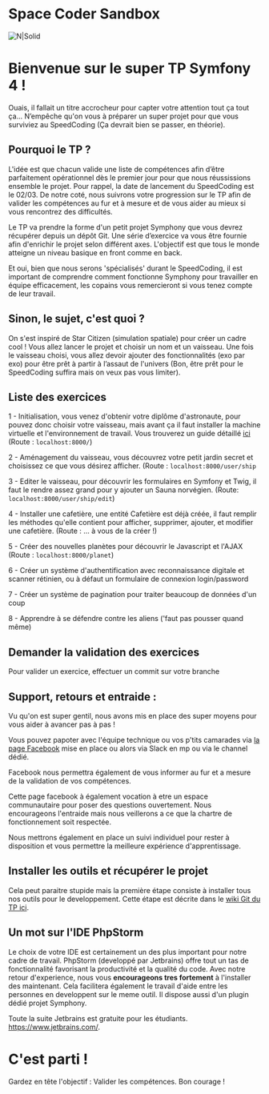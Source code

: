 # Space Coder Sandbox

![N|Solid](https://cdn.vox-cdn.com/uploads/chorus_image/image/57339537/Concept_citcon2015_5.0.jpg)

# Bienvenue sur le super TP Symfony 4 !  

Ouais, il fallait un titre accrocheur pour capter votre attention tout ça tout ça... N’empêche qu'on vous à préparer un super projet pour que vous surviviez au SpeedCoding (Ça devrait bien se passer, en théorie). 
 
## Pourquoi le TP ?

L'idée est que chacun valide une liste de compétences afin d’être parfaitement opérationnel dès le premier jour pour que nous réussissions ensemble le projet. Pour rappel, la date de lancement du SpeedCoding est le 02/03. De notre coté, nous suivrons votre progression sur le TP afin de valider les compétences au fur et à mesure et de vous aider au mieux si vous rencontrez des difficultés.  

Le TP va prendre la forme d'un petit projet Symphony que vous devrez récupérer depuis un dépôt Git. Une série d’exercice va vous être fournie afin d'enrichir le projet selon différent axes. L'objectif est que tous le monde atteigne un niveau basique en front comme en back. 

Et oui, bien que nous serons 'spécialisés' durant le SpeedCoding, il est important de comprendre comment fonctionne Symphony pour travailler en équipe efficacement, les copains vous remercieront si vous tenez compte de leur travail.

## Sinon, le sujet, c'est quoi ?
  
On s'est inspiré de Star Citizen (simulation spatiale) pour créer un cadre cool ! Vous allez lancer le projet et choisir un nom et un vaisseau. Une fois le vaisseau choisi, vous allez devoir ajouter des fonctionnalités (exo par exo) pour être prêt à partir à l’assaut de l'univers (Bon, être prêt pour le SpeedCoding suffira mais on veux pas vous limiter).
  

## Liste des exercices  
  
1 - Initialisation, vous venez d'obtenir votre diplôme d'astronaute, pour pouvez donc choisir votre vaisseau, mais avant ça il faut installer la machine virtuelle et l'environnement de travail. Vous trouverez un guide détaillé [ici](https://gitlab.com/Chatmalow/sandbox_simgame/wikis/Installation)
(Route : `localhost:8000/`)

2 - Aménagement du vaisseau, vous découvrez votre petit jardin secret et choisissez ce que vous désirez afficher.
(Route : `localhost:8000/user/ship`

3 - Editer le vaisseau, pour découvrir les formulaires en Symfony et Twig, il faut le rendre assez grand pour y ajouter un Sauna norvégien. 
(Route: `localhost:8000/user/ship/edit`)

4  - Installer une cafetière, une entité Cafetière est déjà créée, il faut remplir les méthodes qu'elle contient pour afficher, supprimer, ajouter, et modifier une cafetière.
(Route : ... à vous de la créer !)

5 - Créer des nouvelles planètes pour découvrir le Javascript et l'AJAX 
(Route : `localhost:8000/planet`)

6 - Créer un système d'authentification avec reconnaissance digitale et scanner rétinien, ou à défaut un formulaire de connexion login/password

7 - Créer un système de pagination pour traiter beaucoup de données d'un coup

8 - Apprendre à se défendre contre les aliens ('faut pas pousser quand même)
 
## Demander la validation des exercices 

Pour valider un exercice, effectuer un commit sur votre branche 
  
## Support, retours et entraide :   
  
Vu qu'on est super gentil, nous avons mis en place des super moyens pour vous aider à avancer pas à pas !

Vous pouvez papoter avec l'équipe technique ou vos p'tits camarades via [la page Facebook](https://www.facebook.com/groups/426816297967440/) mise en place ou alors via Slack en mp ou via le channel dédié.

Facebook nous permettra également de vous informer au fur et a mesure de la validation de vos compétences.

Cette page facebook à également vocation à etre un espace communautaire pour poser des questions ouvertement. Nous encourageons l'entraide mais nous veillerons a ce que la chartre de fonctionnement soit respectée.

Nous mettrons également en place un suivi individuel pour rester à disposition et vous permettre la meilleure expérience d'apprentissage. 

## Installer les outils et récupérer le projet 
  
Cela peut paraitre stupide mais la première étape consiste à installer tous nos outils pour le developpement. Cette étape est décrite dans le [wiki Git du TP ici](https://gitlab.com/Chatmalow/sandbox_simgame/wikis/Installation).

## Un mot sur l'IDE PhpStorm
Le choix de votre IDE est certainement un des plus important pour notre cadre de travail.
PhpStorm (developpé par Jetbrains) offre tout un tas de fonctionnalité favorisant la productivité et la qualité du code. Avec notre retour d'experience, nous vous **encourageons tres fortement** à l'installer des maintenant. Cela facilitera également le travail d'aide entre les personnes en developpent sur le meme outil.
Il dispose aussi d'un plugin dédié projet Symphony.

Toute la suite Jetbrains est gratuite pour les étudiants. https://www.jetbrains.com/.

# C'est parti !  

Gardez en tête l'objectif : Valider les compétences. Bon courage !
   
